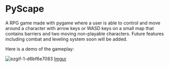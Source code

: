 # PyScape
A RPG game made with pygame where a user is able to control and move around a character with arrow keys or WASD keys on a small map that contains barriers and two moving non-playable characters. Future features including combat and leveling system soon will be added.

Here is a demo of the gameplay:

![ezgif-1-d6bf6e7083](https://user-images.githubusercontent.com/61882610/190835583-8f3b030c-d685-4dc4-8046-df0f40eee871.gif)
[Imgur](https://i.imgur.com/qg7pEYv.gifv)
